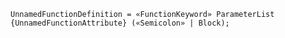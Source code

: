 <!-- This file is generated automatically by infrastructure scripts. Please don't edit by hand. -->

```{ .ebnf .slang-ebnf #UnnamedFunctionDefinition }
UnnamedFunctionDefinition = «FunctionKeyword» ParameterList {UnnamedFunctionAttribute} («Semicolon» | Block);
```
